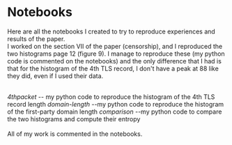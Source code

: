 # Notebooks

Here are all the notebooks I created to try to reproduce experiences and results of the paper.
<br/>
I worked on the section VII of the paper (censorship), and I reproduced the two histograms page 12 (figure 9). 
I manage to reproduce these (my python code is commented on the notebooks) and the only difference that I had is that for the histogram of the 4th TLS record, I don't have a peak at 88 like they did, even if I used their data.
<br/>
<br/>

*4thpacket* -- my python code to reproduce the histogram of the 4th TLS record length
*domain-length* --my python code to reproduce the histogram of the first-party domain length
*comparison* --my python code to compare the two histograms and compute their entropy
<br/>
<br/>
All of my work is commented in the notebooks.
